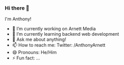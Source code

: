 ### Hi there 👋

I'm Anthony!

- 🔭 I’m currently working on Arnett Media
- 🌱 I’m currently learning backend web development
- 💬 Ask me about anything!
- 📫 How to reach me: Twitter: /AnthonyArnett
- 😄 Pronouns: He/Him
- ⚡ Fun fact: ...

